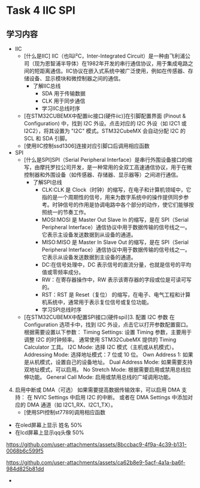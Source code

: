 # Task 4 IIC SPI
## 学习内容
 - IIC
   - [什么是IIC] IIC（也叫I²C，Inter-Integrated Circuit）是一种由飞利浦公司（现为恩智浦半导体）在1982年开发的串行通信协议，用于集成电路之间的短距离通信。IIC协议在嵌入式系统中被广泛使用，例如在传感器、存储设备、显示模块和微控制器之间的通信。
     - 了解IIC总线
       - SDA 用于传输数据
       - CLK 用于同步通信
       - 学习IIC总线时序
   - [在STM32CUBEMX中配置iic接口(硬件iic)]在引脚配置界面 (Pinout & Configuration) 中，找到 I2C 外设。点击对应的 I2C 外设（如 I2C1 或I2C2），将其设置为 "I2C" 模式。STM32CubeMX 会自动分配 I2C 的 SCL 和 SDA 引脚。
   - [使用IIC控制ssd1306]连接对应引脚口后调用相应函数
 - SPI
   - [什么是SPI]SPI（Serial Peripheral Interface）是串行外围设备接口的缩写，由摩托罗拉公司开发，是一种常用的全双工高速通信协议，用于在微控制器和外围设备（如传感器、存储器、显示器等）之间进行通信。
     - 了解SPI总线
       - CLK:CLK 是 Clock（时钟）的缩写，在电子和计算机领域中，它指的是一个周期性的信号，用来为数字系统中的操作提供同步参考。时钟信号的作用是协调电路中各个部分的动作，使它们能够按照统一的节奏工作。
       - MOSI:MOSI 是 Master Out Slave In 的缩写，是在 SPI（Serial Peripheral Interface）通信协议中用于数据传输的信号线之一。它表示主设备发送数据到从设备的通道。
       - MISO:MISO 是 Master In Slave Out 的缩写，是在 SPI（Serial Peripheral Interface）通信协议中用于数据传输的信号线之一。它表示从设备发送数据到主设备的通道。
       - DC:在信号处理中，DC 表示信号的直流分量，也就是信号的平均值或零频率成分。
       - RW：在寄存器操作中，RW 表示该寄存器的字段或位是可读可写的。
       - RST：RST 是 Reset（复位） 的缩写，在电子、电气工程和计算机系统中，通常用于表示复位信号或复位功能。
       - 学习SPI总线时序
   - [在STM32CUBEMX中配置SPI接口(硬件spi)]3. 配置 I2C 参数
在 Configuration 选项卡中，找到 I2C 外设，点击它以打开参数配置窗口。
根据需要设置以下参数：
Timing Settings:
设置 Timing 参数，主要用于调整 I2C 的时钟频率。
通常使用 STM32CubeMX 提供的 Timing Calculator 工具。
I2C Mode:
选择 I2C 模式（主机或从机模式）。
Addressing Mode:
选择地址模式：7 位或 10 位。
Own Address 1:
如果是从机模式，设置自己的设备地址。
Dual Address Mode:
如果需要支持双地址模式，可以启用。
No Stretch Mode:
根据需要启用或禁用总线拉伸功能。
General Call Mode:
启用或禁用总线的广域调用功能。
4. 启用中断或 DMA（可选）
如果需要提高数据传输效率，可以启用 DMA 支持：
在 NVIC Settings 中启用 I2C 的中断。
或者在 DMA Settings 中添加对应的 DMA 通道（如 I2C1_RX、I2C1_TX）。
   - [使用SPI控制st7789]调用相应函数
 - 在oled屏幕上显示 姓名 50%
 - 在lcd屏幕上显示qq头像 50%

https://github.com/user-attachments/assets/8bccbac9-4f9a-4c39-b131-0068b6c599f5


https://github.com/user-attachments/assets/ca62b8e9-5acf-4a1a-ba6f-984d825b81dd



 - 
